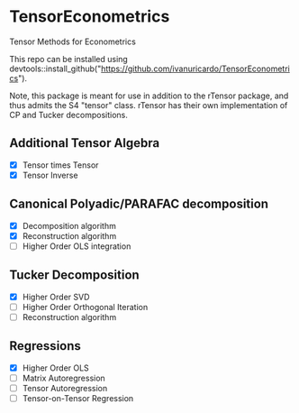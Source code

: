 # TensorEconometrics
Tensor Methods for Econometrics

This repo can be installed using devtools::install_github("https://github.com/ivanuricardo/TensorEconometrics"). 

Note, this package is meant for use in addition to the rTensor package, and thus
admits the S4 "tensor" class. rTensor has their own implementation of 
CP and Tucker decompositions. 

## Additional Tensor Algebra

- [x] Tensor times Tensor
- [x] Tensor Inverse

## Canonical Polyadic/PARAFAC decomposition

- [x] Decomposition algorithm
- [x] Reconstruction algorithm
- [ ] Higher Order OLS integration

## Tucker Decomposition

- [x] Higher Order SVD
- [ ] Higher Order Orthogonal Iteration
- [ ] Reconstruction algorithm

## Regressions

- [x] Higher Order OLS
- [ ] Matrix Autoregression
- [ ] Tensor Autoregression
- [ ] Tensor-on-Tensor Regression
